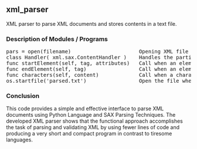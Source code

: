 ## xml_parser
XML parser to parse XML documents and stores contents in a text file.  

### Description of Modules / Programs  
<pre>
pars = open(filename)                      Opening XML file from INPUT  
class Handler( xml.sax.ContentHandler )    Handles the particular tags and attributes of the XML Doc  
func startElement(self, tag, attributes)   Call when an element or tag starts  
func endElement(self, tag)                 Call when an elements ends  
func characters(self, content)             Call when a character is read  
os.startfile('parsed.txt')                 Open the file where parsed contents are stored : PARSED.txt  
</pre>  

### Conclusion
This code provides a simple and effective interface to parse XML documents
using Python Language and SAX Parsing Techniques.
The developed XML parser shows that the functional approach accomplishes
the task of parsing and validating XML by using fewer lines of code and
producing a very short and compact program in contrast to tiresome
languages.

